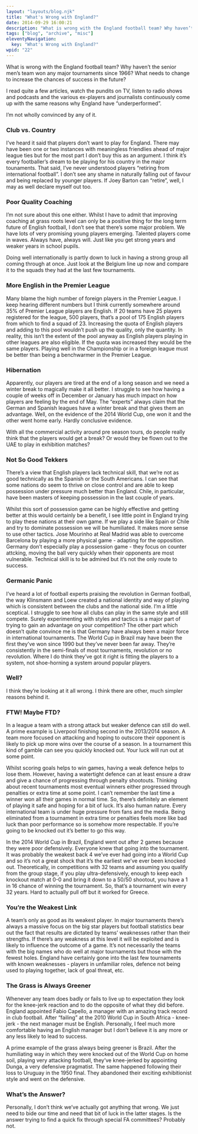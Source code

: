 ```yaml
---
layout: "layouts/blog.njk"
title: "What's Wrong with England?"
date: 2014-09-29 16:00:21
description: "What is wrong with the England football team? Why haven’t the senior men’s team won any major tournaments since 1966? What needs to change to increase the chances of success in the future?"
tags: ["blog", "archive", "misc"]
eleventyNavigation:
  key: "What's Wrong with England?"
wpid: "22"
---
```


What is wrong with the England football team? Why haven’t the senior men’s team won any major tournaments since 1966? What needs to change to increase the chances of success in the future?

I read quite a few articles, watch the pundits on TV, listen to radio shows and podcasts and the various ex-players and journalists continuously come up with the same reasons why England have “underperformed”.

I’m not wholly convinced by any of it.

<h3>Club vs. Country</h3>
I’ve heard it said that players don’t want to play for England. There may have been one or two instances with meaningless friendlies ahead of major league ties but for the most part I don’t buy this as an argument. I think it’s every footballer’s dream to be playing for his country in the major tounaments. That said, I’ve never understood players “retiring from international football”. I don’t see any shame in naturally falling out of favour and being replaced by younger players. If Joey Barton can “retire”, well, I may as well declare myself out too.
<h3>Poor Quality Coaching</h3>
I’m not sure about this one either. Whilst I have to admit that improving coaching at grass roots level can only be a positive thing for the long term future of English football, I don’t see that there’s some major problem. We have lots of very promising young players emerging. Talented players come in waves. Always have, always will. Just like you get strong years and weaker years in school pupils.

Doing well internationally is partly down to luck in having a strong group all coming through at once. Just look at the Belgium line up now and compare it to the squads they had at the last few tournaments.

<h3>More English in the Premier League</h3>
Many blame the high number of foreign players in the Premier League. I keep hearing different numbers but I think currently somewhere around 35% of Premier League players are English. If 20 teams have 25 players registered for the league, 500 players, that’s a pool of 175 English players from which to find a squad of 23. Increasing the quota of English players and adding to this pool wouldn’t push up the quality, only the quantity. In reality, this isn’t the extent of the pool anyway as English players playing in other leagues are also eligible. If the quota was increased they would be the same players. Playing well in the Championship or in a foreign league must be better than being a benchwarmer in the Premier League.
<h3>Hibernation</h3>
Apparently, our players are tired at the end of a long season and we need a winter break to magically make it all better. I struggle to see how having a couple of weeks off in December or January has much impact on how players are feeling by the end of May. The “experts” always claim that the German and Spanish leagues have a winter break and that gives them an advantage. Well, on the evidence of the 2014 World Cup, one won it and the other went home early. Hardly conclusive evidence.

With all the commercial activity around pre season tours, do people really think that the players would get a break? Or would they be flown out to the UAE to play in exhibition matches?

<h3>Not So Good Tekkers</h3>
There’s a view that English players lack technical skill, that we’re not as good technically as the Spanish or the South Americans. I can see that some nations do seem to thrive on close control and are able to keep possession under pressure much better than England. Chile, in particular, have been masters of keeping possession in the last couple of years.

Whilst this sort of possession game can be highly effective and getting better at this would certainly be a benefit, I see little point in England trying to play these nations at their own game. If we play a side like Spain or Chile and try to dominate possession we will be humiliated. It makes more sense to use other tactics. Jose Mourinho at Real Madrid was able to overcome Barcelona by playing a more physical game - adapting for the opposition. Germany don’t especially play a possession game - they focus on counter attcking, moving the ball very quickly when their opponents are most vulnerable. Technical skill is to be admired but it’s not the only route to success.

<h3>Germanic Panic</h3>
I’ve heard a lot of football experts praising the revolution in German football, the way Klinsmann and Loew created a national identity and way of playing which is consistent between the clubs and the national side. I’m a little sceptical. I struggle to see how all clubs can play in the same style and still compete. Surely experimenting with styles and tactics is a major part of trying to gain an advantage on your competition? The other part which doesn’t quite convince me is that Germany have always been a major force in international tournaments. The World Cup in Brazil may have been the first they’ve won since 1990 but they’ve never been far away. They’re consistently in the semi-finals of most tournaments, revolution or no revolution. Where I do think they’ve got it right is fitting the players to a system, not shoe-horning a system around popular players.
<h3>Well?</h3>
I think they’re looking at it all wrong. I think there are other, much simpler reasons behind it.
<h3>FTW! Maybe FTD?</h3>
In a league a team with a strong attack but weaker defence can still do well. A prime example is Liverpool finishing second in the 2013/2014 season. A team more focused on attacking and hoping to outscore their opponent is likely to pick up more wins over the course of a season. In a tournament this kind of gamble can see you quickly knocked out. Your luck will run out at some point.

Whilst scoring goals helps to win games, having a weak defence helps to lose them. However, having a watertight defence can at least ensure a draw and give a chance of progressing through penalty shootouts. Thinking about recent tournaments most eventual winners either progressed through penalties or extra time at some point. I can’t remember the last time a winner won all their games in normal time. So, there’s definitely an element of playing it safe and hoping for a bit of luck. It’s also human nature. Every international team is under huge pressure from fans and the media. Being eliminated from a tournament in extra time or penalties feels more like bad luck than poor performance so is somehow more respectable. If you’re going to be knocked out it’s better to go this way.

In the 2014 World Cup in Brazil, England went out after 2 games because they were poor defensively. Everyone knew that going into the tournament. It was probably the weakest back 4 we’ve ever had going into a World Cup and so it’s not a great shock that it’s the earliest we’ve ever been knocked out. Theoretically, in competitions with 32 teams and assuming you qualify from the group stage, if you play ultra-defensively, enough to keep each knockout match at 0-0 and bring it down to a 50/50 shootout, you have a 1 in 16 chance of winning the tournament. So, that’s a tournament win every 32 years. Hard to actually pull off but it worked for Greece.

<h3>You’re the Weakest Link</h3>
A team’s only as good as its weakest player. In major tournaments there’s always a massive focus on the big star players but football statistics bear out the fact that results are dictated by teams’ weaknesses rather than their strengths. If there’s any weakness at this level it will be exploited and is likely to influence the outcome of a game. It’s not necessarily the teams with the big names who do well at major tournaments but those with the fewest holes. England have certainly gone into the last few tournaments with known weaknesses - players in unfamiliar roles, defence not being used to playing together, lack of goal threat, etc.
<h3>The Grass is Always Greener</h3>
Whenever any team does badly or fails to live up to expectation they look for the knee-jerk reaction and to do the opposite of what they did before. England appointed Fabio Capello, a manager with an amazing track record in club football. After “failing” at the 2010 World Cup in South Africa - knee-jerk - the next manager must be English. Personally, I feel much more comfortable having an English manager but I don’t believe it is any more or any less likely to lead to success.

A prime example of the grass always being greener is Brazil. After the humiliating way in which they were knocked out of the World Cup on home soil, playing very attacking football, they’ve knee-jerked by appointing Dunga, a very defensive pragmatist. The same happened following their loss to Uruguay in the 1950 final. They abandoned their exciting exhibitionist style and went on the defensive.

<h3>What’s the Answer?</h3>
Personally, I don’t think we’ve actually got anything that wrong. We just need to bide our time and need that bit of luck in the latter stages. Is the answer trying to find a quick fix through special FA committees? Probably not.
